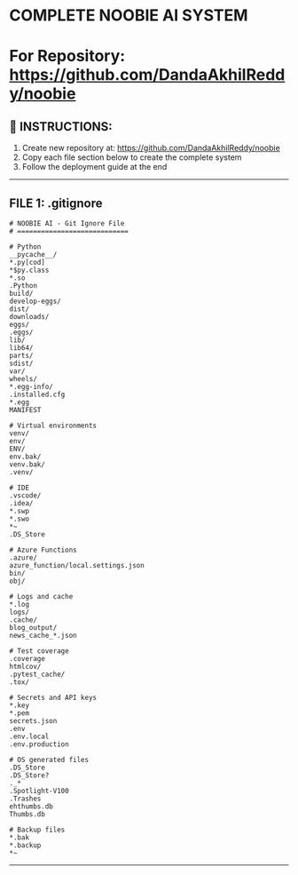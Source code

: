 # COMPLETE NOOBIE AI SYSTEM
# For Repository: https://github.com/DandaAkhilReddy/noobie

## 🚀 INSTRUCTIONS:
1. Create new repository at: https://github.com/DandaAkhilReddy/noobie
2. Copy each file section below to create the complete system
3. Follow the deployment guide at the end

---

## FILE 1: .gitignore
```
# NOOBIE AI - Git Ignore File
# ============================

# Python
__pycache__/
*.py[cod]
*$py.class
*.so
.Python
build/
develop-eggs/
dist/
downloads/
eggs/
.eggs/
lib/
lib64/
parts/
sdist/
var/
wheels/
*.egg-info/
.installed.cfg
*.egg
MANIFEST

# Virtual environments
venv/
env/
ENV/
env.bak/
venv.bak/
.venv/

# IDE
.vscode/
.idea/
*.swp
*.swo
*~
.DS_Store

# Azure Functions
.azure/
azure_function/local.settings.json
bin/
obj/

# Logs and cache
*.log
logs/
.cache/
blog_output/
news_cache_*.json

# Test coverage
.coverage
htmlcov/
.pytest_cache/
.tox/

# Secrets and API keys
*.key
*.pem
secrets.json
.env
.env.local
.env.production

# OS generated files
.DS_Store
.DS_Store?
._*
.Spotlight-V100
.Trashes
ehthumbs.db
Thumbs.db

# Backup files
*.bak
*.backup
*~
```

---
